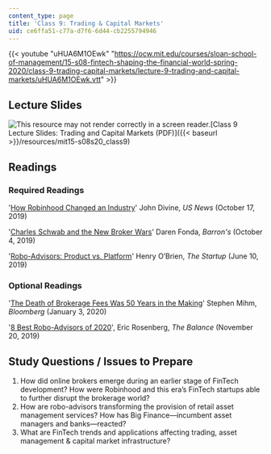 ```yaml
---
content_type: page
title: 'Class 9: Trading & Capital Markets'
uid: ce6ffa51-c77a-d7f6-6d44-cb2255794946
---
```


{{< youtube "uHUA6M1OEwk" "https://ocw.mit.edu/courses/sloan-school-of-management/15-s08-fintech-shaping-the-financial-world-spring-2020/class-9-trading-capital-markets/lecture-9-trading-and-capital-markets/uHUA6M1OEwk.vtt" >}}

Lecture Slides
--------------

![This resource may not render correctly in a screen reader.](/images/inacessible.gif)[Class 9 Lecture Slides: Trading and Capital Markets (PDF)]({{< baseurl >}}/resources/mit15-s08s20_class9)

Readings
--------

### Required Readings

'[How Robinhood Changed an Industry](https://money.usnews.com/investing/investing-101/articles/how-robinhood-changed-an-industry)' John Divine, _US News_ (October 17, 2019)

'[Charles Schwab and the New Broker Wars](https://www.barrons.com/articles/who-will-win-the-new-broker-wars-51570233983?mod=hp_LEAD_1&mod=article_inline)' Daren Fonda, _Barron's_ (October 4, 2019)

'[Robo-Advisors: Product vs. Platform](https://medium.com/swlh/robo-advisors-product-vs-platform-92e3e0823b17)' Henry O’Brien, _The Startup_ (June 10, 2019)

### Optional Readings

'[The Death of Brokerage Fees Was 50 Years in the Making](https://www.bloomberg.com/opinion/articles/2020-01-03/how-nyse-went-from-quasi-cartel-to-zero-fee-stock-trading)' Stephen Mihm, _Bloomberg_ (January 3, 2020)

'[8 Best Robo-Advisors of 2020](https://www.thebalance.com/best-robo-advisors-4163993)', Eric Rosenberg, _The Balance_ (November 20, 2019)

Study Questions / Issues to Prepare
-----------------------------------

1.  How did online brokers emerge during an earlier stage of FinTech development? How were Robinhood and this era’s FinTech startups able to further disrupt the brokerage world?
2.  How are robo-advisors transforming the provision of retail asset management services? How has Big Finance—incumbent asset managers and banks—reacted?
3.  What are FinTech trends and applications affecting trading, asset management & capital market infrastructure?
